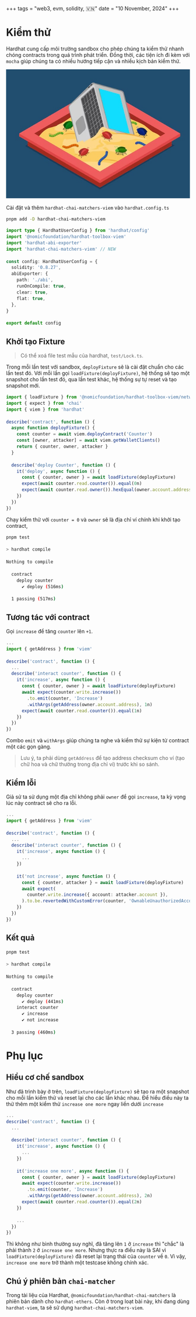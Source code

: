 +++
tags = "web3, evm, solidity, 🇻🇳"
date = "10 November, 2024"
+++

# Kiểm thử

Hardhat cung cấp môi trường sandbox cho phép chúng ta kiểm thử nhanh chóng contracts trong quá trình phát triển. Đồng thời, các tiện ích đi kèm với `mocha` giúp chúng ta có nhiều hướng tiếp cận và nhiều kịch bản kiểm thử.

![Kiểm thử Sandbox](./sandbox.jpg)

Cài đặt và thêm `hardhat-chai-matchers-viem` vào `hardhat.config.ts`

```bash
pnpm add -D hardhat-chai-matchers-viem
```

```ts label="hardhat.config.ts" group="install"
import type { HardhatUserConfig } from 'hardhat/config'
import '@nomicfoundation/hardhat-toolbox-viem'
import 'hardhat-abi-exporter'
import 'hardhat-chai-matchers-viem' // NEW

const config: HardhatUserConfig = {
  solidity: '0.8.27',
  abiExporter: {
    path: './abi',
    runOnCompile: true,
    clear: true,
    flat: true,
  },
}

export default config
```

## Khởi tạo Fixture

> Có thể xoá file test mẫu của hardhat, `test/Lock.ts`.

Trong mỗi lần test với sandbox, `deployFixture` sẽ là cài đặt chuẩn cho các lần test đó. Với mỗi lần gọi `loadFixture(deployFixture)`, hệ thống sẽ tạo một snapshot cho lần test đó, qua lần test khác, hệ thống sự tự reset và tạo snapshot mới.

```ts label="test/Counter.ts" group="test-deploy"
import { loadFixture } from '@nomicfoundation/hardhat-toolbox-viem/network-helpers'
import { expect } from 'chai'
import { viem } from 'hardhat'

describe('contract', function () {
  async function deployFixture() {
    const counter = await viem.deployContract('Counter')
    const [owner, attacker] = await viem.getWalletClients()
    return { counter, owner, attacker }
  }

  describe('deploy Counter', function () {
    it('deploy', async function () {
      const { counter, owner } = await loadFixture(deployFixture)
      expect(await counter.read.counter()).equal(0n)
      expect(await counter.read.owner()).hexEqual(owner.account.address)
    })
  })
})
```

Chạy kiểm thử với `counter = 0` và `owner` sẽ là địa chỉ ví chính khi khởi tạo contract,

```bash
pnpm test

> hardhat compile

Nothing to compile

  contract
    deploy counter
      ✔ deploy (516ms)

  1 passing (517ms)
```

## Tương tác với contract

Gọi `increase` để tăng `counter` lên `+1`.

```ts label="test/Counter.ts" group="test-interact"
...
import { getAddress } from 'viem'

describe('contract', function () {
  ...
  describe('interact counter', function () {
    it('increase', async function () {
      const { counter, owner } = await loadFixture(deployFixture)
      await expect(counter.write.increase())
        .to.emit(counter, 'Increase')
        .withArgs(getAddress(owner.account.address), 1n)
      expect(await counter.read.counter()).equal(1n)
    })
  })
})
```

Combo `emit` và `withArgs` giúp chúng ta nghe và kiểm thử sự kiện từ contract một các gọn gàng.

> Lưu ý, ta phải dùng `getAddress` để tạo address checksum cho ví (tạo chữ hoa và chữ thường trong địa chỉ ví) trước khi so sánh.

## Kiểm lỗi

Giả sử ta sử dụng một địa chỉ không phải `owner` để gọi `increase`, ta kỳ vọng lúc này contract sẽ cho ra lỗi.

```ts label="test/Counter.ts" group="test-not-interact"
...
import { getAddress } from 'viem'

describe('contract', function () {
  ...
  describe('interact counter', function () {
    it('increase', async function () {
      ...
    })

    it('not increase', async function () {
      const { counter, attacker } = await loadFixture(deployFixture)
      await expect(
        counter.write.increase({ account: attacker.account }),
      ).to.be.revertedWithCustomError(counter, 'OwnableUnauthorizedAccount')
    })
  })
})
```

## Kết quả

```bash
pnpm test

> hardhat compile

Nothing to compile

  contract
    deploy counter
      ✔ deploy (441ms)
    interact counter
      ✔ increase
      ✔ not increase

  3 passing (460ms)
```

# Phụ lục

## Hiểu cơ chế sandbox

Như đã trình bày ở trên, `loadFixture(deployFixture)` sẽ tạo ra một snapshot cho mỗi lần kiểm thử và reset lại cho các lần khác nhau. Để hiểu điều này ta thử thêm một kiểm thử `increase one more` ngay liền dưới `increase`

```ts label="test/Counter.ts" group="sandbox"
...
describe('contract', function () {
  ...

  describe('interact counter', function () {
    it('increase', async function () {
      ...
    })

    it('increase one more', async function () {
      const { counter, owner } = await loadFixture(deployFixture)
      await expect(counter.write.increase())
        .to.emit(counter, 'Increase')
        .withArgs(getAddress(owner.account.address), 2n)
      expect(await counter.read.counter()).equal(2n)
    })

    ...
  })
})
```

Thì không như bình thường suy nghĩ, đã tăng lên `1` ở `increase` thì "chắc" là phải thành `2` ở `increase one more`. Nhưng thực ra điều này là SAI vì `loadFixture(deployFixture)` đã reset lại trạng thái của `counter` về `0`.
Vì vậy, `increase one more` trở thành một testcase không chính xác.

## Chú ý phiên bản `chai-matcher`

Trong tài liệu của Hardhat, `@nomicfoundation/hardhat-chai-matchers` là phiên bản dành cho `hardhat-ethers`. Còn ở trong loạt bài này, khi đang dùng `hardhat-viem`, ta sẽ sử dụng `hardhat-chai-matchers-viem`.
